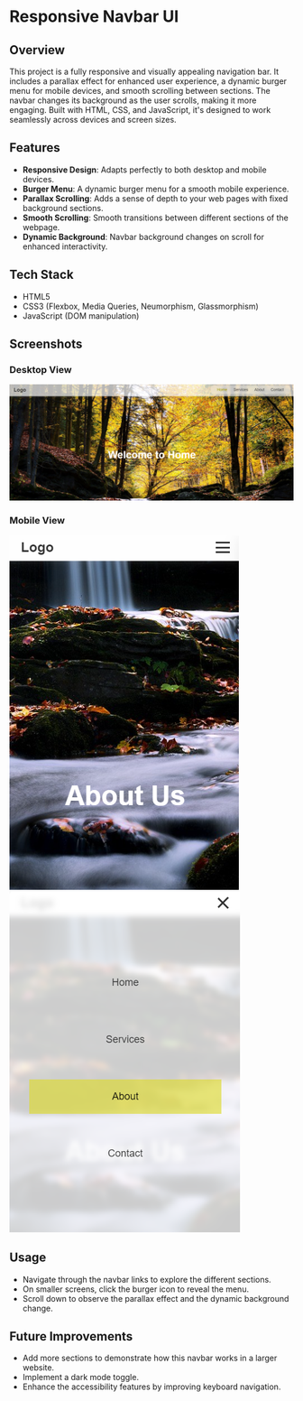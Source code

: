 # Responsive Navbar UI

## Overview
This project is a fully responsive and visually appealing navigation bar. It includes a parallax effect for enhanced user experience, a dynamic burger menu for mobile devices, and smooth scrolling between sections. The navbar changes its background as the user scrolls, making it more engaging. Built with HTML, CSS, and JavaScript, it's designed to work seamlessly across devices and screen sizes.

## Features
- **Responsive Design**: Adapts perfectly to both desktop and mobile devices.
- **Burger Menu**: A dynamic burger menu for a smooth mobile experience.
- **Parallax Scrolling**: Adds a sense of depth to your web pages with fixed background sections.
- **Smooth Scrolling**: Smooth transitions between different sections of the webpage.
- **Dynamic Background**: Navbar background changes on scroll for enhanced interactivity.

## Tech Stack
- HTML5
- CSS3 (Flexbox, Media Queries, Neumorphism, Glassmorphism)
- JavaScript (DOM manipulation)

## Screenshots
### Desktop View
![Desktop Navbar](images/desktop)

### Mobile View
![Mobile Navbar](images/mobile1)     ![Mobile Navbar](images/mobile2)


## Usage
- Navigate through the navbar links to explore the different sections.
- On smaller screens, click the burger icon to reveal the menu.
- Scroll down to observe the parallax effect and the dynamic background change.

## Future Improvements
- Add more sections to demonstrate how this navbar works in a larger website.
- Implement a dark mode toggle.
- Enhance the accessibility features by improving keyboard navigation.
